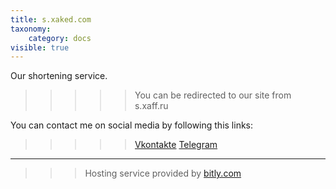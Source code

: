 ```yaml
---
title: s.xaked.com
taxonomy:
    category: docs
visible: true
---
```


Our shortening service.

>>>>> You can be redirected to our site from s.xaff.ru

You can contact me on social media by following this links:

>>>>> [Vkontakte](https://s.xaked.com/vk)  [Telegram](https://s.xaked.com/tg)

---

>>> Hosting service provided by [bitly.com](https://bitly.com/)